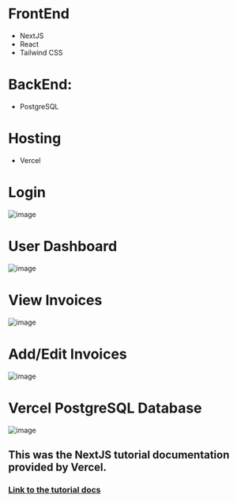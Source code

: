 # FrontEnd
- NextJS
- React
- Tailwind CSS
# BackEnd:
- PostgreSQL
# Hosting
- Vercel

# Login
![image](https://github.com/JordanKleinbaum/nextjs-tutorial/assets/122086411/17bb5f9d-c41d-419d-bbd5-987705bddd81)
# User Dashboard
![image](https://github.com/JordanKleinbaum/nextjs-tutorial/assets/122086411/a87d7813-4a39-4cfe-b7e4-184fc9a42ea3)
# View Invoices
![image](https://github.com/JordanKleinbaum/nextjs-tutorial/assets/122086411/d193053a-0b1a-4066-a2a3-4eeb94b0bf5b)
# Add/Edit Invoices
![image](https://github.com/JordanKleinbaum/nextjs-tutorial/assets/122086411/ee142239-8d8e-4724-ada4-0f036590d812)
# Vercel PostgreSQL Database
![image](https://github.com/JordanKleinbaum/nextjs-tutorial/assets/122086411/b6c8b42f-23ee-4183-99e7-4062ce83f01c)

## This was the NextJS tutorial documentation provided by Vercel.
### [Link to the tutorial docs](https://nextjs.org/learn)
